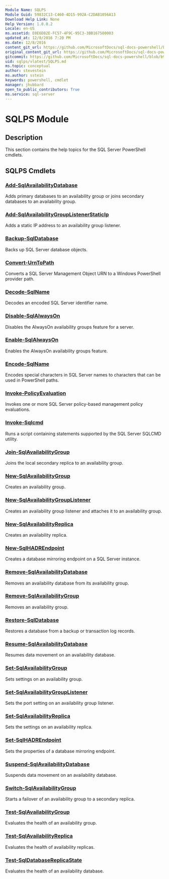 ```yaml
---
Module Name: SQLPS
Module Guid: 59832C13-C460-4D15-992A-C2DAB1056A13
Download Help Link: None
Help Version: 1.0.0.2
Locale: en-US
ms.assetid: E0E6D82E-FC57-4F9C-95C3-3BB167580003
updated_at: 12/8/2016 7:20 PM
ms.date: 12/8/2016
content_git_url: https://github.com/MicrosoftDocs/sql-docs-powershell/blob/master/sqlserver-cmdlets/sqlps/vlatest/SQLPS.md
original_content_git_url: https://github.com/MicrosoftDocs/sql-docs-powershell/blob/master/sqlserver-cmdlets/sqlps/vlatest/SQLPS.md
gitcommit: https://github.com/MicrosoftDocs/sql-docs-powershell/blob/b925b18b49186ab91cfeb5201e061d569d0eeae2/sqlserver-cmdlets/sqlps/vlatest/SQLPS.md
uid: sqlps/vlatest/SQLPS.md
ms.topic: conceptual
author: stevestein
ms.author: sstein
keywords: powershell, cmdlet
manager: jhubbard
open_to_public_contributors: True
ms.service: sql-server
---
```


# SQLPS Module
## Description
This section contains the help topics for the SQL Server PowerShell cmdlets.

## SQLPS Cmdlets
### [Add-SqlAvailabilityDatabase](./Add-SqlAvailabilityDatabase.md)
Adds primary databases to an availability group or joins secondary databases to an availability group.

### [Add-SqlAvailabilityGroupListenerStaticIp](./Add-SqlAvailabilityGroupListenerStaticIp.md)
Adds a static IP address to an availability group listener.

### [Backup-SqlDatabase](./Backup-SqlDatabase.md)
Backs up SQL Server database objects.

### [Convert-UrnToPath](./Convert-UrnToPath.md)
Converts a SQL Server Management Object URN to a Windows PowerShell provider path.

### [Decode-SqlName](./Decode-SqlName.md)
Decodes an encoded SQL Server identifier name.

### [Disable-SqlAlwaysOn](./Disable-SqlAlwaysOn.md)
Disables the AlwaysOn availability groups feature for a server.

### [Enable-SqlAlwaysOn](./Enable-SqlAlwaysOn.md)
Enables the AlwaysOn availability groups feature.

### [Encode-SqlName](./Encode-SqlName.md)
Encodes special characters in SQL Server names to characters that can be used in PowerShell paths.

### [Invoke-PolicyEvaluation](./Invoke-PolicyEvaluation.md)
Invokes one or more SQL Server policy-based management policy evaluations.

### [Invoke-Sqlcmd](./Invoke-Sqlcmd.md)
Runs a script containing statements supported by the SQL Server SQLCMD utility.

### [Join-SqlAvailabilityGroup](./Join-SqlAvailabilityGroup.md)
Joins the local secondary replica to an availability group.

### [New-SqlAvailabilityGroup](./New-SqlAvailabilityGroup.md)
Creates an availability group.

### [New-SqlAvailabilityGroupListener](./New-SqlAvailabilityGroupListener.md)
Creates an availability group listener and attaches it to an availability group.

### [New-SqlAvailabilityReplica](./New-SqlAvailabilityReplica.md)
Creates an availability replica.

### [New-SqlHADREndpoint](./New-SqlHADREndpoint.md)
Creates a database mirroring endpoint on a SQL Server instance.

### [Remove-SqlAvailabilityDatabase](./Remove-SqlAvailabilityDatabase.md)
Removes an availability database from its availability group.

### [Remove-SqlAvailabilityGroup](./Remove-SqlAvailabilityGroup.md)
Removes an availability group.

### [Restore-SqlDatabase](./Restore-SqlDatabase.md)
Restores a database from a backup or transaction log records.

### [Resume-SqlAvailabilityDatabase](./Resume-SqlAvailabilityDatabase.md)
Resumes data movement on an availability database.

### [Set-SqlAvailabilityGroup](./Set-SqlAvailabilityGroup.md)
Sets settings on an availability group.

### [Set-SqlAvailabilityGroupListener](./Set-SqlAvailabilityGroupListener.md)
Sets the port setting on an availability group listener.

### [Set-SqlAvailabilityReplica](./Set-SqlAvailabilityReplica.md)
Sets the settings on an availability replica.

### [Set-SqlHADREndpoint](./Set-SqlHADREndpoint.md)
Sets the properties of a database mirroring endpoint.

### [Suspend-SqlAvailabilityDatabase](./Suspend-SqlAvailabilityDatabase.md)
Suspends data movement on an availability database.

### [Switch-SqlAvailabilityGroup](./Switch-SqlAvailabilityGroup.md)
Starts a failover of an availability group to a secondary replica.

### [Test-SqlAvailabilityGroup](./Test-SqlAvailabilityGroup.md)
Evaluates the health of an availability group.

### [Test-SqlAvailabilityReplica](./Test-SqlAvailabilityReplica.md)
Evaluates the health of availability replicas.

### [Test-SqlDatabaseReplicaState](./Test-SqlDatabaseReplicaState.md)
Evaluates the health of an availability database.



